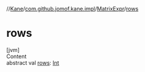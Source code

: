 //[Kane](../../index.md)/[com.github.jomof.kane.impl](../index.md)/[MatrixExpr](index.md)/[rows](rows.md)



# rows  
[jvm]  
Content  
abstract val [rows](rows.md): [Int](https://kotlinlang.org/api/latest/jvm/stdlib/kotlin/-int/index.html)  



